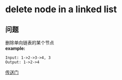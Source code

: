# delete node in a linked list
## 问题
删除单向链表的某个节点  
**example:**
```
Input: 1->2->3->4, 3
Output: 1->2->4 
```

[传送门](https://leetcode.com/problems/delete-node-in-a-linked-list/description/)
